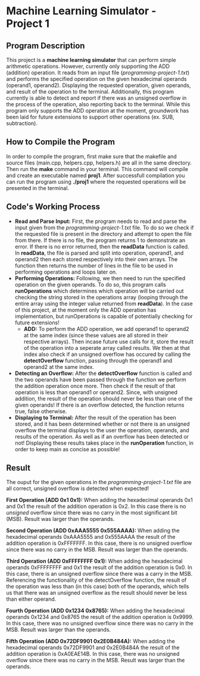 # Machine Learning Simulator - Project 1
## Program Description 
This project is a **machine learning simulator** that can perform simple arithmetic operations. However, currently only supporting the ADD (addition) operation. It reads from an input file (*programming-project-1.txt*) and performs the specified operation on the given hexadecimal operands (operand1, operand2). Displaying the requested operation, given operands, and result of the operation to the terminal. Additionally, this program currently is able to detect and report if there was an unsigned overflow in the process of the operation, also reporting back to the terminal. While this program only supports the ADD operation at the moment, groundwork has been laid for future extensions to support other operations (ex. SUB, subtraction). 

## How to Compile the Program 
In order to compile the program, first make sure that the makefile and source files (main.cpp, helpers.cpp, helpers.h) are all in the same directory. Then run the **make** command in your terminal. This command will compile and create an executable named **proj1**. After successfull compilation you can run the program using **./proj1** where the requested operations will be presented in the terminal. 

## Code's Working Process 
- **Read and Parse Input:** First, the program needs to read and parse the input given from the *programming-project-1.txt* file. To do so we check if the requested file is present in the directory and attempt to open the file from there. If there is no file, the program returns 1 to demonstrate an error. If there is no error returned, then the **readData** function is called. In **readData**, the file is parsed and split into operation, operand1, and operand2 then each stored respectively into their own arrays. The function then returns the number of lines in the file to be used in performing operations and loops later on.
- **Performing Operations:** Following, we then need to run the specified operation on the given operands. To do so, this program calls **runOperations** which determines which operation will be carried out checking the string stored in the operations array (looping through the entire array using the integer value returned from **readData**). In the case of this project, at the moment only the ADD operation has implementation, but runOperations is capable of potentially checking for future extensions! 
  - **ADD:** To perform the ADD operation, we add operand1 to operand2 at the same index (since these values are all stored in their respective arrays). Then incase future use calls for it, store the result of the operation into a seperate array called results. We then at that index also check if an unsigned overflow has occured by calling the **detectOverflow** function, passing through the operand1 and operand2 at the same index.
- **Detecting an Overflow:** After the **detectOverflow** function is called and the two operands have been passed through the function we perform the addition operation once more. Then check if the result of that operation is less than operand1 or operand2. Since, with unsigned addition, the result of the operation should never be less than one of the given operands! If there is an overflow detected, the function returns true, false otherwise.
- **Displaying to Terminal:** After the result of the operation has been stored, and it has been determined whether or not there is an unsigned overflow the terminal displays to the user the operation, operands, and results of the operation. As well as if an overflow has been detected or not! Displaying these results takes place in the **runOperation** function, in order to keep main as concise as possible!

## Result 
The ouput for the given operations in the *programming-project-1.txt* file are all correct, unsigned overflow is detected when expected! 

**First Operation (ADD 0x1 0x1):** When adding the hexadecimal operands 0x1 and 0x1 the result of the addition operation is 0x2. In this case there is no *unsigned* overflow since there was no carry in the most significant bit (MSB). Result was larger than the operands.

**Second Operation (ADD 0xAAA5555 0x555AAAA):** When adding the hexadecimal operands 0xAAA5555 and 0x555AAAA the result of the addition operation is 0xFFFFFFF. In this case, there is no unsigned overflow since there was no carry in the MSB. Result was larger than the operands. 

**Third Operation (ADD 0xFFFFFFFF 0x1):** When adding the hexadecimal operands 0xFFFFFFFF and 0x1 the result of the addition operation is 0x0. In this case, there is an unsigned overflow since there was a carry in the MSB. Referencing the functionality of the detectOverflow function, the result of the operation was less than (in this case) both of the operands, which tells us that there was an unsigned overflow as the result should never be less than either operand.

**Fourth Operation (ADD 0x1234 0x8765):** When adding the hexadecimal operands 0x1234 and 0x8765 the result of the addition operation is 0x9999. In this case, there was no unsigned overflow since there was no carry in the MSB. Result was larger than the operands. 

**Fifth Operation (ADD 0x72DF9901 0x2E0B484A):** When adding the hexadecimal operands 0x72DF9901 and 0x2E0B484A the result of the addition operation is 0xA0EAE14B. In this case, there was no unsigned overflow since there was no carry in the MSB. Result was larger than the operands. 